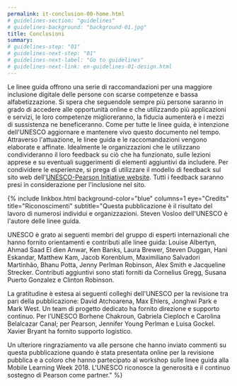 ```yaml
---
permalink: it-conclusion-00-home.html
# guidelines-section: "guidelines"
# guidelines-background: "background-01.jpg"
title: Conclusioni
summary:
# guidelines-step: "01"
# guidelines-next-step: "01"
# guidelines-next-label: "Go to guidelines"
# guidelines-next-link: en-guidelines-01-design.html
---
```


Le linee guida offrono una serie di raccomandazioni per una maggiore inclusione digitale delle persone con scarse competenze e bassa alfabetizzazione. Si spera che seguendole sempre più persone saranno in grado di accedere alle opportunità online e che utilizzando più applicazioni e servizi, le loro competenze miglioreranno, la fiducia aumenterà e i mezzi di sussistenza ne beneficeranno. 
Come per tutte le linee guida, è intenzione dell'UNESCO aggiornare e mantenere vivo questo documento nel tempo. Attraverso l'attuazione, le linee guida e le raccomandazioni vengono elaborate e affinate. Idealmente le organizzazioni che le utilizzano condivideranno il loro feedback su ciò che ha funzionato, sulle lezioni apprese e su eventuali suggerimenti di elementi aggiuntivi da includere.
Per condividere le esperienze, si prega di utilizzare il modello di feedback sul sito web dell'[UNESCO-Pearson Initiative website](https://en.unesco.org/themes/literacy-all/pearson-initiative). Tutti i feedback saranno presi in considerazione per l'inclusione nel sito.




{% include linkbox.html
background-color="blue"
columns=1
eye="Credits"
title="Riconoscimenti"
subtitle="Questa pubblicazione è il risultato del lavoro di numerosi individui e organizzazioni.
Steven Vosloo dell'UNESCO è l'autore delle linee guida.

UNESCO è grato ai seguenti membri del gruppo di esperti internazionali che hanno fornito orientamenti e contributi alle linee guida: Louise Albertyn, Ahmad Saad El dien Anwar, Ken Banks, Laura Brewer, Steven Duggan, Hani Eskandar, Matthew Kam, Jacob Korenblum, Maximiliano Salvadori Martinhão, Bhanu Potta, Jenny Perlman Robinson, Alex Smith e Jacqueline Strecker. Contributi aggiuntivi sono stati forniti da Cornelius Gregg, Susana Puerto Gonzalez e Clinton Robinson.

La gratitudine è estesa ai seguenti colleghi dell'UNESCO per la revisione tra pari della pubblicazione: David Atchoarena, Max Ehlers, Jonghwi Park e Mark West.
Un team di progetto dedicato ha fornito direzione e supporto continuo. Per l’UNESCO Borhene Chakroun, Gabriela Cieploch e Carolina Belalcazar Canal; per Pearson, Jennifer Young Perlman e Luisa Gockel. Xavier Bryant ha fornito supporto logistico.

Un ulteriore ringraziamento va alle persone che hanno inviato commenti su questa pubblicazione quando è stata presentata online per la revisione pubblica e a coloro che hanno partecipato al workshop sulle linee guida alla Mobile Learning Week 2018. 
L'UNESCO riconosce la generosità e il continuo sostegno di Pearson come partner."
%}
